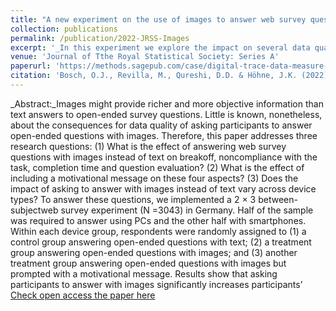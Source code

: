 ```yaml
---
title: "A new experiment on the use of images to answer web survey questions"
collection: publications
permalink: /publication/2022-JRSS-Images
excerpt: '_In this experiment we explore the impact on several data quality indeicators of askin participants to answer open-ended questions with images, instead than with text_ [Read more](https://orioljbosch.github.io/publication/2022-JRSS-Images)'
venue: 'Journal of Tthe Royal Statistical Society: Series A'
paperurl: 'https://methods.sagepub.com/case/digital-trace-data-measure-online-behaviors-surveys-metered-data'
citation: 'Bosch, O.J., Revilla, M., Qureshi, D.D. & Höhne, J.K. (2022) A new experiment on the use of images to answer web survey questions. Journal of the Royal Statistical Society: Series A (Statistics in Society), 1–26. Available from: https://doi.org/10.1111/rssa.12856'
---
```

_Abstract:_Images might provide richer and more objective information than text answers to open-ended survey questions. Little is known, nonetheless, about the consequences for data quality of asking participants to answer open-ended questions with images. Therefore, this paper addresses three research questions: (1) What is the effect of answering web survey questions with images instead of text on breakoff, noncompliance with the task, completion time and question evaluation? (2) What is the effect of including a motivational message on these four aspects? (3) Does the impact of asking to answer with images instead of text vary across device types? To answer these questions, we implemented a 2 × 3 between-subjectweb survey experiment (N =3043) in Germany. Half of the sample was required to answer using PCs and the other half with smartphones. Within each device group, respondents were randomly assigned to (1) a control group answering open-ended questions with text; (2) a treatment group answering open-ended questions with images; and (3) another treatment group answering open-ended questions with images but prompted with a motivational message. Results show that asking participants to answer with images significantly increases participants’ 
[Check open access the paper here](https://doi.org/10.1111/rssa.12856)
